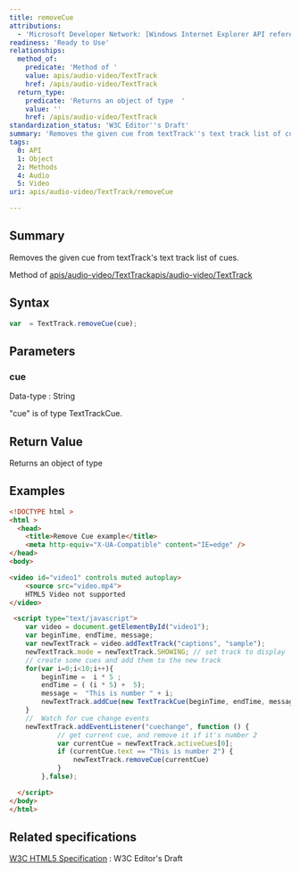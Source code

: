 ```yaml
---
title: removeCue
attributions:
  - 'Microsoft Developer Network: [Windows Internet Explorer API reference Article](http://msdn.microsoft.com/en-us/library/ie/hh828809%28v=vs.85%29.aspx)'
readiness: 'Ready to Use'
relationships:
  method_of:
    predicate: 'Method of '
    value: apis/audio-video/TextTrack
    href: /apis/audio-video/TextTrack
  return_type:
    predicate: 'Returns an object of type  '
    value: ''
    href: /apis/audio-video/TextTrack
standardization_status: 'W3C Editor''s Draft'
summary: 'Removes the given cue from textTrack''s text track list of cues.'
tags:
  0: API
  1: Object
  2: Methods
  4: Audio
  5: Video
uri: apis/audio-video/TextTrack/removeCue

---
```

## <span>Summary</span>

Removes the given cue from textTrack's text track list of cues.

Method of [apis/audio-video/TextTrack](/apis/audio-video/TextTrack)[apis/audio-video/TextTrack](/apis/audio-video/TextTrack)

## <span>Syntax</span>

``` js
var  = TextTrack.removeCue(cue);
```

## <span>Parameters</span>

### <span>cue</span>

 Data-type
:   String

 "cue" is of type TextTrackCue.

## <span>Return Value</span>

Returns an object of type<span></span>

## <span>Examples</span>

``` html
<!DOCTYPE html >
<html >
  <head>
    <title>Remove Cue example</title>
    <meta http-equiv="X-UA-Compatible" content="IE=edge" />
</head>
<body>

<video id="video1" controls muted autoplay>
    <source src="video.mp4">
    HTML5 Video not supported
</video>

 <script type="text/javascript">
    var video = document.getElementById("video1");
    var beginTime, endTime, message;
    var newTextTrack = video.addTextTrack("captions", "sample");
    newTextTrack.mode = newTextTrack.SHOWING; // set track to display
    // create some cues and add them to the new track
    for(var i=0;i<10;i++){
        beginTime =  i * 5 ;
        endTime = ( (i * 5) +  5);
        message =  "This is number " + i;
        newTextTrack.addCue(new TextTrackCue(beginTime, endTime, message));
    }
    //  Watch for cue change events
    newTextTrack.addEventListener("cuechange", function () {
            // get current cue, and remove it if it's number 2
            var currentCue = newTextTrack.activeCues[0];
            if (currentCue.text == "This is number 2") {
                newTextTrack.removeCue(currentCue)
            }
        },false);

  </script>
</body>
</html>
```

## <span>Related specifications</span>

[W3C HTML5 Specification](http://dev.w3.org/html5/spec/single-page.html)
:   W3C Editor's Draft
